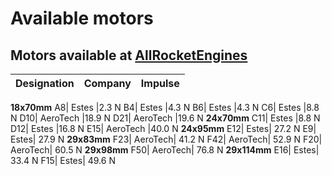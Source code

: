 # Available motors

## Motors available at [AllRocketEngines](http://www.allrocketengines.ca/Engines)

Designation|  Company|   Impulse
---|          ---|       ---
**18x70mm**
A8|           Estes      |2.3     N
B4|           Estes      |4.3     N
B6|           Estes      |4.3     N
C6|           Estes      |8.8     N
D10|          AeroTech   |18.9    N
D21|          AeroTech   |19.6    N
**24x70mm**
C11|          Estes      |8.8     N
D12|          Estes      |16.8    N
E15|          AeroTech   |40.0    N
**24x95mm**
E12|          Estes|     27.2     N
E9|           Estes|     27.9     N
**29x83mm**
F23|          AeroTech|  41.2     N
F42|          AeroTech|  52.9     N
F20|          AeroTech|  60.5     N
**29x98mm**
F50|          AeroTech|  76.8     N
**29x114mm**
E16|          Estes|     33.4     N
F15|          Estes|     49.6     N
